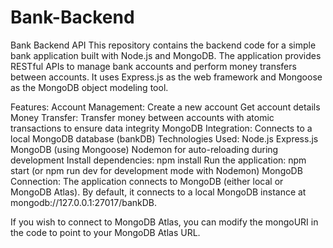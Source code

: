 # Bank-Backend
Bank Backend API
This repository contains the backend code for a simple bank application built with Node.js and MongoDB. The application provides RESTful APIs to manage bank accounts and perform money transfers between accounts. It uses Express.js as the web framework and Mongoose as the MongoDB object modeling tool.

Features:
Account Management:
Create a new account
Get account details
Money Transfer:
Transfer money between accounts with atomic transactions to ensure data integrity
MongoDB Integration:
Connects to a local MongoDB database (bankDB)
Technologies Used:
Node.js
Express.js
MongoDB (using Mongoose)
Nodemon for auto-reloading during development
Install dependencies:
npm install
Run the application:
npm start (or npm run dev for development mode with Nodemon)
MongoDB Connection:
The application connects to MongoDB (either local or MongoDB Atlas). By default, it connects to a local MongoDB instance at mongodb://127.0.0.1:27017/bankDB.

If you wish to connect to MongoDB Atlas, you can modify the mongoURI in the code to point to your MongoDB Atlas URL.


